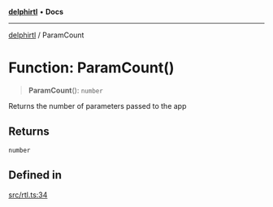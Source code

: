 [**delphirtl**](../README.md) • **Docs**

***

[delphirtl](../globals.md) / ParamCount

# Function: ParamCount()

> **ParamCount**(): `number`

Returns the number of parameters passed to the app

## Returns

`number`

## Defined in

[src/rtl.ts:34](https://github.com/chuacw/delphirtl/blob/7ea4891110a48e6aa35744474c09ae59d2a501a7/src/rtl.ts#L34)
